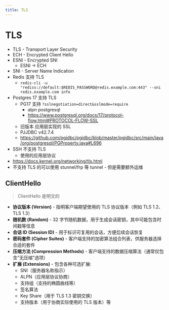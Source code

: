```yaml
---
title: TLS
---
```


# TLS

- TLS - Transport Layer Security
- ECH - Encrypted Client Hello
- ESNI - Encrypted SNI
  - ESNI -> ECH
- SNI - Server Name Indication
- Redis 支持 TLS
  - `redis-cli -u "rediss://default:$REDIS_PASSWORD@redis.example.com:443" --sni redis.example.com info`
- Postgres 17 支持 TLS
  - PG17 支持 `?sslnegotiation=direct&sslmode=require`
    - alpn postgresql
    - https://www.postgresql.org/docs/17/protocol-flow.html#PROTOCOL-FLOW-SSL
  - 旧版本 应用层实现的 SSL
  - PJJDBC v42.7.4
  - https://github.com/pgjdbc/pgjdbc/blob/master/pgjdbc/src/main/java/org/postgresql/PGProperty.java#L696
- SSH 不支持 TLS
  - 使用的应用层协议
- https://docs.kernel.org/networking/tls.html
- 不支持 TLS 的可以使用 stunnel/frp 等 tunnel - 但是需要额外运维

## ClientHello

> ClientHello 是明文的

- **协议版本 (Version)** - 指明客户端期望使用的 TLS 协议版本（例如 TLS 1.2、TLS 1.3）
- **随机数 (Random)** - 32 字节随机数据，用于生成会话密钥，其中可能包含时间戳等信息
- **会话 ID (Session ID)** - 用于标识可复用的会话，方便后续会话恢复
- **密码套件 (Cipher Suites)** - 客户端支持的加密算法组合列表，供服务器选择合适的套件
- **压缩方法 (Compression Methods)** - 客户端支持的数据压缩算法（通常仅包含"无压缩"选项）
- **扩展 (Extensions)** - 包含各种可选扩展:
  - SNI（服务器名称指示）
  - ALPN（应用层协议协商）
  - 支持组（支持的椭圆曲线等）
  - 签名算法
  - Key Share（用于 TLS 1.3 密钥交换）
  - 支持版本（用于协商实际使用的 TLS 版本）等
